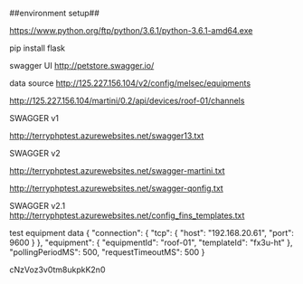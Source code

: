##environment setup##

https://www.python.org/ftp/python/3.6.1/python-3.6.1-amd64.exe

pip install flask

swagger UI
http://petstore.swagger.io/

data source
http://125.227.156.104/v2/config/melsec/equipments

http://125.227.156.104/martini/0.2/api/devices/roof-01/channels

SWAGGER v1

http://terryphptest.azurewebsites.net/swagger13.txt

SWAGGER v2

http://terryphptest.azurewebsites.net/swagger-martini.txt

http://terryphptest.azurewebsites.net/swagger-qonfig.txt

SWAGGER v2.1
http://terryphptest.azurewebsites.net/config_fins_templates.txt




test equipment data
{
	"connection": {
		"tcp": {
			"host": "192.168.20.61",
			"port": 9600
		}
	},
	"equipment": {
		"equipmentId": "roof-01",
		"templateId": "fx3u-ht"
	},
	"pollingPeriodMS": 500,
	"requestTimeoutMS": 500
}

cNzVoz3v0tm8ukpkK2n0
